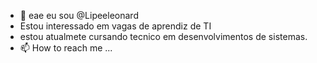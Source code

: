 - 👋 eae eu sou @Lipeeleonard
- Estou interessado em vagas de aprendiz de TI
- estou atualmete cursando tecnico em desenvolvimentos de sistemas.
- 📫 How to reach me ...

<!---
Lipeeleonard/Lipeeleonard is a ✨ special ✨ repository because its `README.md` (this file) appears on your GitHub profile.
You can click the Preview link to take a look at your changes.
--->
